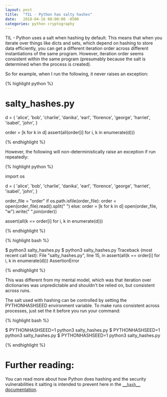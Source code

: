 ```yaml
---
layout: post
title:  "TIL - Python has salty hashes"
date:   2018-04-16 08:00:00 -0500
categories: python cryptography
---
```


TIL - Python uses a salt when hashing by default. This means that when you
iterate over things like dicts and sets, which depend on hashing to store data
efficiently, you can get a different iteration order across different
instantiations of the same program. However, iteration order seems consistent
within the same program (presumably because the salt is determined when the
process is created).

So for example, when I run the following, it never raises an exception:

{% highlight python %}

# salty_hashes.py

d = {
  'alice', 'bob', 'charlie', 'danika', 'earl', 'florence', 'george',
  'harriet', 'isabel', 'john',
}

order = [k for k in d]
assert(all(order[i] for i, k in enumerate(d)))

{% endhighlight %}

However, the following will non-deterministically raise an exception if run
repeatedly:

{% highlight python %}

import os

d = {
  'alice', 'bob', 'charlie', 'danika', 'earl', 'florence', 'george',
  'harriet', 'isabel', 'john',
}

order_file = "order"
if os.path.isfile(order_file):
  order = open(order_file).read().split(" ")
else:
  order = [k for k in d]
  open(order_file, "w").write(" ".join(order))

assert(all(k == order[i] for i, k in enumerate(d)))

{% endhighlight %}

{% highlight bash %}

$ python3 salty_hashes.py
$ python3 salty_hashes.py
Traceback (most recent call last):
  File "salty_hashes.py", line 15, in <module>
    assert(all(k == order[i] for i, k in enumerate(d)))
AssertionError

{% endhighlight %}

This was different from my mental model, which was that iteration over
dictionaries was unpredictable and shouldn't be relied on, but consistent
across runs.

The salt used with hashing can be controlled by setting the PYTHONHASHSEED
environment variable. To make runs consistent across processes, just set the
it before you run your command:

{% highlight bash %}

$ PYTHONHASHSEED=1 python3 salty_hashes.py
$ PYTHONHASHSEED=1 python3 salty_hashes.py
$ PYTHONHASHSEED=1 python3 salty_hashes.py

{% endhighlight %}

# Further reading:

You can read more about how Python does hashing and the security
vulnerabilities it salting is intended to prevent here in the [`__hash__`
documentation][pyhash].

[pyhash]: https://docs.python.org/3/reference/datamodel.html#object.__hash__
